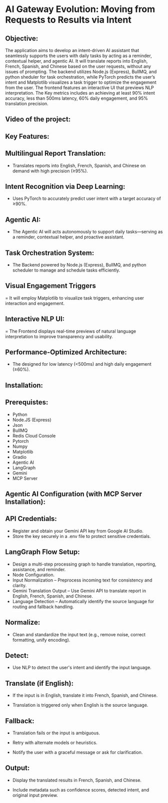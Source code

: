 # AI Gateway Evolution: Moving from Requests to Results via Intent

## Objective:

The application aims to develop an intent-driven AI assistant that seamlessly supports the users with daily tasks by acting as a reminder, contextual helper, and agentic AI. It will translate reports into English, French, Spanish, and Chinese based on the user requests, without any issues of prompting. The backend utilizes Node.js (Express), BullMQ, and python sheduler for task orchestration, while PyTorch predicts the user’s intent and Matplotlib visualizes a task trigger to optimize the engagement from the user. The frontend features an interactive UI that previews NLP interpretation. The Key metrics includes an achieving at least 90% intent accuracy, less than 500ms latency, 60% daily engagement, and 95% translation precision.

## Video of the project:

## Key Features: 

## Multilingual Report Translation:

- Translates reports into English, French, Spanish, and Chinese on demand with high precision (≥95%).

## Intent Recognition via Deep Learning:

- Uses PyTorch to accurately predict user intent with a target accuracy of ≥90%.
  
## Agentic AI:

- The Agentic AI will acts autonomously to support daily tasks—serving as a reminder, contextual helper, and proactive assistant.

## Task Orchestration System:
  
- The Backend powered by Node.js (Express), BullMQ, and python scheduler to manage and schedule tasks efficiently.

## Visual Engagement Triggers
  
=  It will employ Matplotlib to visualize task triggers, enhancing user interaction and engagement.

## Interactive NLP UI: 

= The Frontend displays real-time previews of natural language interpretation to improve transparency and usability.

## Performance-Optimized Architecture:
  
- The designed for low latency (<500ms) and high daily engagement (≥60%).

## Installation:

## Prerequistes:

- Python
- Node.JS (Express)
- Json
- BullMQ
- Redis Cloud Console
- Pytorch
- Numpy
- Matplotlib
- Gradio
- Agentic AI
- LangGraph
- Gemini
- MCP Server

## Agentic AI Configuration (with MCP Server Installation):

## API Credentials:

- Register and obtain your Gemini API key from Google AI Studio.
- Store the key securely in a .env file to protect sensitive credentials.

## LangGraph Flow Setup:

- Design a multi-step processing graph to handle translation, reporting, assistance, and reminder.
- Node Configuration.
- Input Normalization – Preprocess incoming text for consistency and clarity.
- Gemini Translation Output – Use Gemini API to translate report in English, French, Spanish, and Chinese.
- Language Detection – Automatically identify the source language for routing and fallback handling.
  
## Normalize:

- Clean and standardize the input text (e.g., remove noise, correct formatting, unify encoding).

## Detect:

- Use NLP to detect the user's intent and identify the input language.

## Translate (if English):

- If the input is in English, translate it into French, Spanish, and Chinese.
  
-  Translation is triggered only when English is the source language.


## Fallback:

- Translation fails or the input is ambiguous.
  
- Retry with alternate models or heuristics.
  
- Notify the user with a graceful message or ask for clarification.

## Output:

- Display the translated results in French, Spanish, and Chinese.
  
- Include metadata such as confidence scores, detected intent, and original input preview.



